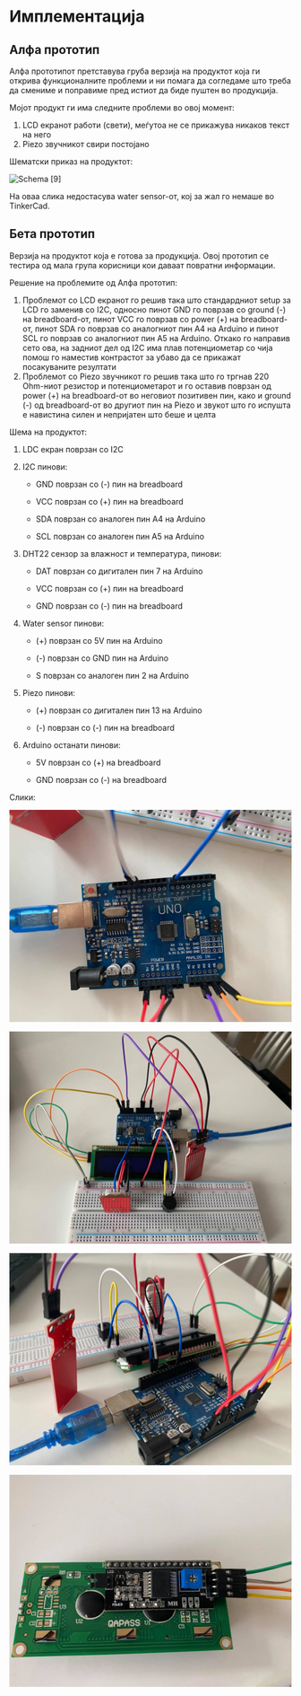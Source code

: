# Имплементација

## Алфа прототип

Алфа прототипот претставува груба верзија на продуктот која ги открива функционалните проблеми и ни помага да согледаме што треба да смениме и поправиме пред истиот да биде пуштен во продукција.

Мојот продукт ги има следните проблеми во овој момент:

1. LCD екранот работи (свети), меѓутоа не се прикажува никаков текст на него
2. Piezo звучникот свири постојано

Шематски приказ на продуктот:


<img title="" src="file:///home/teonakostova/Desktop/вмс/проект/слики/tinkercad.png" alt="Schema" width="616"> [9]


На оваа слика недостасува water sensor-от, кој за жал го немаше во TinkerCad.

## Бета прототип

Верзија на продуктот која е готова за продукција. Овој прототип се тестира од мала група корисници кои даваат повратни информации.

Решение на проблемите од Алфа прототип:

1. Проблемот со LCD екранот го решив така што стандардниот setup за LCD го заменив со I2C, односно пинот GND го поврзав со ground (-) на breadboard-от, пинот VCC го поврзав со power (+) на breadboard-от, пинот SDA го поврзав со аналогниот пин A4 на Arduino и пинот SCL го поврзав со аналогниот пин А5 на Arduino. Откако го направив сето ова, на задниот дел од I2C има плав потенциометар со чија помош го наместив контрастот за убаво да се прикажат посакуваните резултати
2.  Проблемот со Piezo звучникот го решив така што го тргнав 220 Ohm-ниот резистор и потенциометарот и го оставив поврзан од power (+) на breadboard-от во неговиот позитивен пин, како и ground (-) од breadboard-от во другиот пин на Piezo и звукот што го испушта е навистина силен и непријатен што беше и целта

Шема на продуктот:

1. LDC екран поврзан со I2C
2. I2C пинови:
   
   - GND поврзан со (-) пин на breadboard
   
   - VCC поврзан со (+) пин на breadboard
   
   - SDA поврзан со аналоген пин A4 на Arduino
   
   - SCL поврзан со аналоген пин A5 на Arduino
3. DHT22 сензор за влажност и температура, пинови:
   
   - DAT поврзан со дигитален пин 7 на Arduino
   
   - VCC поврзан со (+) пин на breadboard
   
   - GND поврзан со (-) пин на breadboard
4. Water sensor пинови:
   
   - (+) поврзан со 5V пин на Arduino
   
   - (-) поврзан со GND пин на Arduino
   
   - S поврзан со аналоген пин 2 на Arduino
5. Piezo пинови:
   
   - (+) поврзан со дигитален пин 13 на Arduino
   
   - (-) поврзан со (-) пин на breadboard
6. Arduino останати пинови:
   
   - 5V поврзан со (+) на breadboard
   
   - GND поврзан со (-) на breadboard

Слики:


![img1](./media/3.jpg)


![img2](./media/1.jpg)


![img3](./media/2.jpg)


![img4](./media/4.jpg)